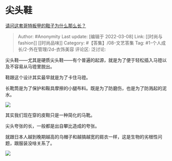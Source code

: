 # 尖头鞋
[请问这套哥特板甲的鞋子为什么那么长？](https://www.zhihu.com/question/512790852/answer/2322380801)

> Author: #Anonymity
> Last update: [编辑于 2022-03-08]
> Link: [[时尚与fashion]] [[时尚品味]]
> Category: #【答集】/08-文艺答集
> Tag: #1-个人成长/2-外在管理/2d-衣饰美容
> 评论区:
> 泛讨论:

尖头鞋——尤其是硬质尖头鞋——有个普遍的起源，就是为了便于轻松插入马镫以及不容易从马镫里脱出。

鞋跟这个设计其实最早就是为了卡住马镫。

长靴筒是为了保护和鞍具摩擦的小腿布料。既是为了防磨伤，也是为了防溅起的泥水。

![](https://pica.zhimg.com/80/v2-18611e59331a81730bac08c6fe7e6705_1440w.webp?source=c8b7c179)

其实我们现在穿的皮鞋只是一种简化的马靴。

尖头夸张的长，一般都是出自攀比造成的夸张。

就跟日本人越到晚期越高的乌帽子和越搞越宽的肩衣一样，这是生物的劣根性问题，跟服装没啥关系了。

![](https://picx.zhimg.com/80/v2-156b7bb250d44c0d31a9467488d50128_1440w.webp?source=c8b7c179)

